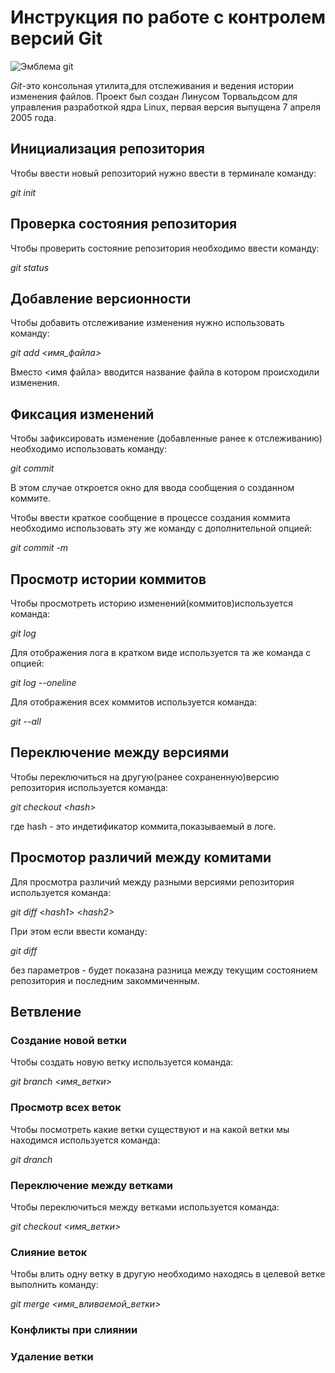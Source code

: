 # **Инструкция по работе с контролем версий Git**

![Эмблема git](git.jpg)

*Git*-это консольная утилита,для отслеживания и ведения истории изменения файлов. Проект был создан Линусом Торвальдсом для управления разработкой ядра Linux, первая версия выпущена 7 апреля 2005 года.

## Инициализация репозитория

Чтобы ввести новый репозиторий нужно ввести в терминале команду:

*git init*


## Проверка состояния репозитория

Чтобы проверить состояние репозитория необходимо ввести команду:

*git status*

## Добавление версионности

Чтобы добавить отслеживание изменения нужно использовать команду:

  *git add <имя_файла>*

  Вместо <имя файла> вводится название файла в котором происходили изменения.

## Фиксация изменений

Чтобы зафиксировать изменение (добавленные ранее к отслеживанию) необходимо использовать команду:

*git commit*

В этом случае откроется окно для ввода сообщения о созданном коммите.

Чтобы ввести краткое сообщение в процессе создания коммита необходимо использовать эту же команду с дополнительной опцией:

*git commit -m*

## Просмотр истории коммитов

Чтобы просмотреть историю изменений(коммитов)используется команда:

*git log*

Для отображения лога в кратком виде используется та же команда с опцией:

*git log --oneline*

Для отображения всех коммитов используется команда:

*git --all*

## Переключение между версиями

Чтобы переключиться на другую(ранее сохраненную)версию репозитория используется команда:

*git checkout <*hash*>*

где hash - это индетификатор коммита,показываемый в логе.

## Просмотор различий между комитами

Для просмотра различий между разными версиями репозитория используется команда:

*git diff* <*hash1*> <*hash2>*

При этом если ввести команду:

*git diff*

без параметров - будет показана разница между текущим состоянием репозитория и последним закоммиченным.

## Ветвление

### Создание новой ветки

Чтобы создать новую ветку используется команда:

*git branch <имя_ветки>*

### Просмотр всех веток

Чтобы посмотреть какие ветки существуют и на какой ветки мы находимся используется команда:

*git dranch*

### Переключение между ветками

Чтобы переключиться между ветками используется команда:

*git checkout <имя_ветки>*

### Слияние веток

Чтобы влить одну ветку в другую необходимо находясь в целевой ветке выполнить команду:

*git merge <имя_вливаемой_ветки>*

### Конфликты при слиянии

### Удаление ветки

